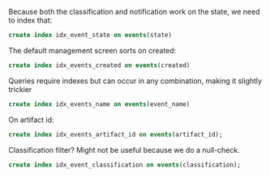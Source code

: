 Because both the classification and notification work on the state, we need to index that:

```sql
create index idx_event_state on events(state)
```

The default management screen sorts on created:

```sql
create index idx_events_created on events(created)
```

Queries require indexes but can occur in any combination, making it slightly trickier

```sql
create index idx_events_name on events(event_name)
```

On artifact id:

```sql
create index idx_events_artifact_id on events(artifact_id);
```



Classification filter? Might not be useful because we do a null-check.

```sql
create index idx_event_classification on events(classification);
```
